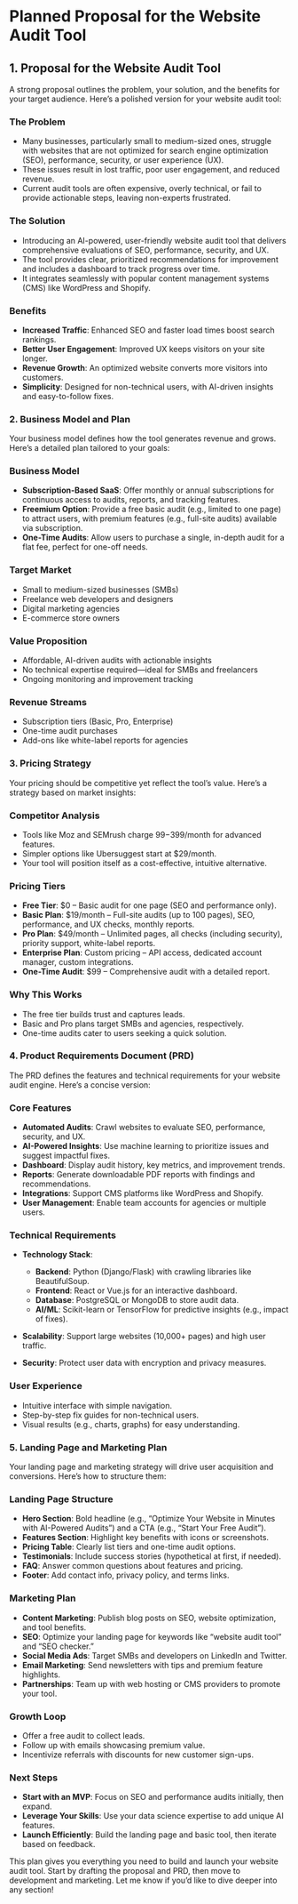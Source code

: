 # **Planned  Proposal for the Website Audit Tool**

## **1. Proposal for the Website Audit Tool**

A strong proposal outlines the problem, your solution, and the benefits for your target audience. Here’s a polished version for your website audit tool:

### **The Problem**

* Many businesses, particularly small to medium-sized ones, struggle with websites that are not optimized for search engine optimization (SEO), performance, security, or user experience (UX).  
* These issues result in lost traffic, poor user engagement, and reduced revenue.  
* Current audit tools are often expensive, overly technical, or fail to provide actionable steps, leaving non-experts frustrated.

### **The Solution**

* Introducing an AI-powered, user-friendly website audit tool that delivers comprehensive evaluations of SEO, performance, security, and UX.  
* The tool provides clear, prioritized recommendations for improvement and includes a dashboard to track progress over time.  
* It integrates seamlessly with popular content management systems (CMS) like WordPress and Shopify.

### **Benefits**

* **Increased Traffic**: Enhanced SEO and faster load times boost search rankings.  
* **Better User Engagement**: Improved UX keeps visitors on your site longer.  
* **Revenue Growth**: An optimized website converts more visitors into customers.  
* **Simplicity**: Designed for non-technical users, with AI-driven insights and easy-to-follow fixes.

### **2. Business Model and Plan**

Your business model defines how the tool generates revenue and grows. Here’s a detailed plan tailored to your goals:

### **Business Model**

* **Subscription-Based SaaS**: Offer monthly or annual subscriptions for continuous access to audits, reports, and tracking features.  
* **Freemium Option**: Provide a free basic audit (e.g., limited to one page) to attract users, with premium features (e.g., full-site audits) available via subscription.  
* **One-Time Audits**: Allow users to purchase a single, in-depth audit for a flat fee, perfect for one-off needs.

### **Target Market**

* Small to medium-sized businesses (SMBs)  
* Freelance web developers and designers  
* Digital marketing agencies  
* E-commerce store owners

### **Value Proposition**

* Affordable, AI-driven audits with actionable insights  
* No technical expertise required—ideal for SMBs and freelancers  
* Ongoing monitoring and improvement tracking

### **Revenue Streams**

* Subscription tiers (Basic, Pro, Enterprise)  
* One-time audit purchases  
* Add-ons like white-label reports for agencies

### **3. Pricing Strategy**

Your pricing should be competitive yet reflect the tool’s value. Here’s a strategy based on market insights:

### **Competitor Analysis**

* Tools like Moz and SEMrush charge $99-$399/month for advanced features.  
* Simpler options like Ubersuggest start at $29/month.  
* Your tool will position itself as a cost-effective, intuitive alternative.

### **Pricing Tiers**

* **Free Tier**: $0 – Basic audit for one page (SEO and performance only).  
* **Basic Plan**: $19/month – Full-site audits (up to 100 pages), SEO, performance, and UX checks, monthly reports.  
* **Pro Plan**: $49/month – Unlimited pages, all checks (including security), priority support, white-label reports.  
* **Enterprise Plan**: Custom pricing – API access, dedicated account manager, custom integrations.  
* **One-Time Audit**: $99 – Comprehensive audit with a detailed report.

### **Why This Works**

* The free tier builds trust and captures leads.  
* Basic and Pro plans target SMBs and agencies, respectively.  
* One-time audits cater to users seeking a quick solution.

### **4. Product Requirements Document (PRD)**

The PRD defines the features and technical requirements for your website audit engine. Here’s a concise version:

### **Core Features**

* **Automated Audits**: Crawl websites to evaluate SEO, performance, security, and UX.  
* **AI-Powered Insights**: Use machine learning to prioritize issues and suggest impactful fixes.  
* **Dashboard**: Display audit history, key metrics, and improvement trends.  
* **Reports**: Generate downloadable PDF reports with findings and recommendations.  
* **Integrations**: Support CMS platforms like WordPress and Shopify.  
* **User Management**: Enable team accounts for agencies or multiple users.

### **Technical Requirements**

* **Technology Stack**:

  * **Backend**: Python (Django/Flask) with crawling libraries like BeautifulSoup.  
  * **Frontend**: React or Vue.js for an interactive dashboard.  
  * **Database**: PostgreSQL or MongoDB to store audit data.  
  * **AI/ML**: Scikit-learn or TensorFlow for predictive insights (e.g., impact of fixes).

* **Scalability**: Support large websites (10,000+ pages) and high user traffic.  
* **Security**: Protect user data with encryption and privacy measures.

### **User Experience**

* Intuitive interface with simple navigation.  
* Step-by-step fix guides for non-technical users.  
* Visual results (e.g., charts, graphs) for easy understanding.


### **5. Landing Page and Marketing Plan**

Your landing page and marketing strategy will drive user acquisition and conversions. Here’s how to structure them:

### **Landing Page Structure**

* **Hero Section**: Bold headline (e.g., “Optimize Your Website in Minutes with AI-Powered Audits”) and a CTA (e.g., “Start Your Free Audit”).  
* **Features Section**: Highlight key benefits with icons or screenshots.  
* **Pricing Table**: Clearly list tiers and one-time audit options.  
* **Testimonials**: Include success stories (hypothetical at first, if needed).  
* **FAQ**: Answer common questions about features and pricing.  
* **Footer**: Add contact info, privacy policy, and terms links.

### **Marketing Plan**

* **Content Marketing**: Publish blog posts on SEO, website optimization, and tool benefits.  
* **SEO**: Optimize your landing page for keywords like “website audit tool” and “SEO checker.”  
* **Social Media Ads**: Target SMBs and developers on LinkedIn and Twitter.  
* **Email Marketing**: Send newsletters with tips and premium feature highlights.  
* **Partnerships**: Team up with web hosting or CMS providers to promote your tool.

### **Growth Loop**

* Offer a free audit to collect leads.  
* Follow up with emails showcasing premium value.  
* Incentivize referrals with discounts for new customer sign-ups.

### **Next Steps**

* **Start with an MVP**: Focus on SEO and performance audits initially, then expand.  
* **Leverage Your Skills**: Use your data science expertise to add unique AI features.  
* **Launch Efficiently**: Build the landing page and basic tool, then iterate based on feedback.

This plan gives you everything you need to build and launch your website audit tool. Start by drafting the proposal and PRD, then move to development and marketing. Let me know if you’d like to dive deeper into any section!

